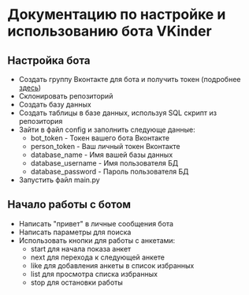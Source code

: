 # Документацию по настройке и использованию бота VKinder

## Настройка бота

- Создать группу Вконтакте для бота и получить токен (подробнее [здесь](https://github.com/VarovMihail/adpy-team-diplom/blob/main/group_settings.md)) 
- Склонировать репозиторий
- Создать базу данных
- Создать таблицы в базе данных, используя SQL скрипт из репозитория 
- Зайти в файл config и заполнить следующе данные:
    - bot_token - Токен вашего бота Вконтакте 
    - person_token - Ваш личный токен Вконтакте
    - database_name - Имя вашей базы данных 
    - database_username - Имя пользователя БД
    - database_password - Пароль пользователя БД
- Запустить файл main.py

## Начало работы с ботом 

- Написать "привет" в личные сообщения бота
- Написать параметры для поиска
- Использовать кнопки для работы с анкетами:
    - start для начала показа анкет
    - next для перехода к следующей анкете
    - like для добавления анкеты в список избранных 
    - list для просмотра списка избранных 
    - stop для остановки работы